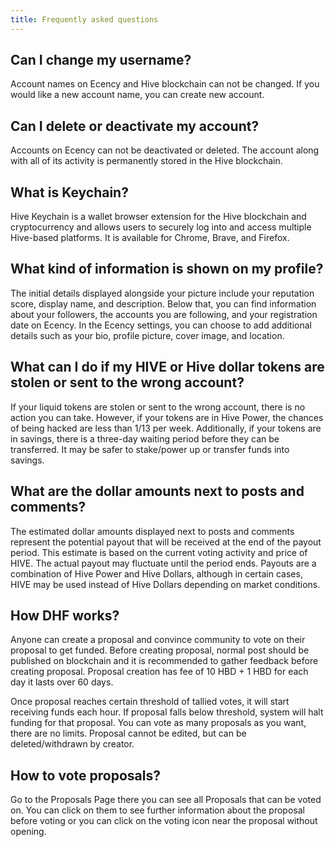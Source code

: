 ```yaml
---
title: Frequently asked questions
---
```


## Can I change my username?

Account names on Ecency and Hive blockchain can not be changed. If you would like a new account name, you can create new account.

## Can I delete or deactivate my account?

Accounts on Ecency can not be deactivated or deleted. The account along with all of its activity is permanently stored in the Hive blockchain.

## What is Keychain?

Hive Keychain is a wallet browser extension for the Hive blockchain and cryptocurrency and allows users to securely log into and access multiple Hive-based platforms. It is available for Chrome, Brave, and Firefox.

## What kind of information is shown on my profile?

The initial details displayed alongside your picture include your reputation score, display name, and description. Below that, you can find information about your followers, the accounts you are following, and your registration date on Ecency. In the Ecency settings, you can choose to add additional details such as your bio, profile picture, cover image, and location.

## What can I do if my HIVE or Hive dollar tokens are stolen or sent to the wrong account?

If your liquid tokens are stolen or sent to the wrong account, there is no action you can take. However, if your tokens are in Hive Power, the chances of being hacked are less than 1/13 per week. Additionally, if your tokens are in savings, there is a three-day waiting period before they can be transferred. It may be safer to stake/power up or transfer funds into savings.

## What are the dollar amounts next to posts and comments?

The estimated dollar amounts displayed next to posts and comments represent the potential payout that will be received at the end of the payout period. This estimate is based on the current voting activity and price of HIVE. The actual payout may fluctuate until the period ends. Payouts are a combination of Hive Power and Hive Dollars, although in certain cases, HIVE may be used instead of Hive Dollars depending on market conditions.

## How DHF works?

Anyone can create a proposal and convince community to vote on their proposal to get funded. Before creating proposal, normal post should be published on blockchain and it is recommended to gather feedback before creating proposal. Proposal creation has fee of 10 HBD + 1 HBD for each day it lasts over 60 days.

Once proposal reaches certain threshold of tallied votes, it will start receiving funds each hour. If proposal falls below threshold, system will halt funding for that proposal. You can vote as many proposals as you want, there are no limits. Proposal cannot be edited, but can be deleted/withdrawn by creator.

## How to vote proposals?

Go to the Proposals Page there you can see all Proposals that can be voted on. You can click on them to see further information about the proposal before voting or you can click on the voting icon near the proposal without opening.

